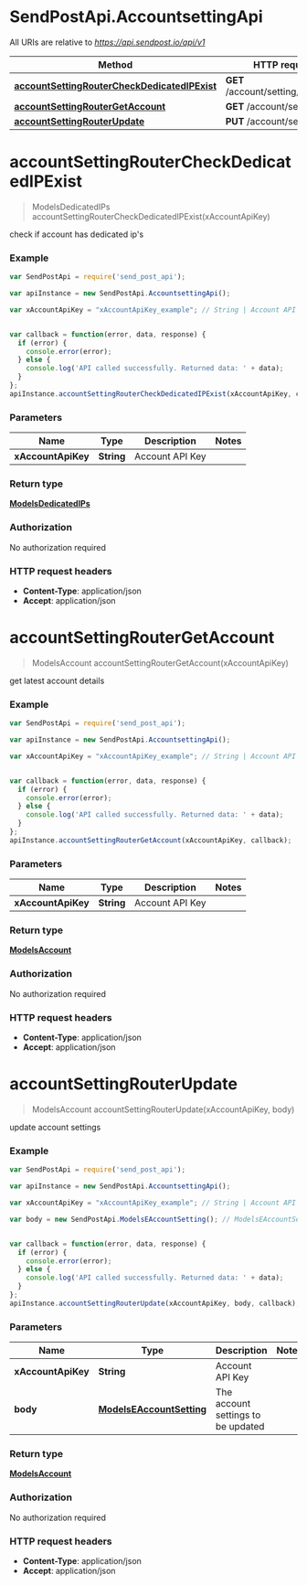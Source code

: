 # SendPostApi.AccountsettingApi

All URIs are relative to *https://api.sendpost.io/api/v1*

Method | HTTP request | Description
------------- | ------------- | -------------
[**accountSettingRouterCheckDedicatedIPExist**](AccountsettingApi.md#accountSettingRouterCheckDedicatedIPExist) | **GET** /account/setting/dedicated | 
[**accountSettingRouterGetAccount**](AccountsettingApi.md#accountSettingRouterGetAccount) | **GET** /account/setting/ | 
[**accountSettingRouterUpdate**](AccountsettingApi.md#accountSettingRouterUpdate) | **PUT** /account/setting/ | 


<a name="accountSettingRouterCheckDedicatedIPExist"></a>
# **accountSettingRouterCheckDedicatedIPExist**
> ModelsDedicatedIPs accountSettingRouterCheckDedicatedIPExist(xAccountApiKey)



check if account has dedicated ip's 

### Example
```javascript
var SendPostApi = require('send_post_api');

var apiInstance = new SendPostApi.AccountsettingApi();

var xAccountApiKey = "xAccountApiKey_example"; // String | Account API Key


var callback = function(error, data, response) {
  if (error) {
    console.error(error);
  } else {
    console.log('API called successfully. Returned data: ' + data);
  }
};
apiInstance.accountSettingRouterCheckDedicatedIPExist(xAccountApiKey, callback);
```

### Parameters

Name | Type | Description  | Notes
------------- | ------------- | ------------- | -------------
 **xAccountApiKey** | **String**| Account API Key | 

### Return type

[**ModelsDedicatedIPs**](ModelsDedicatedIPs.md)

### Authorization

No authorization required

### HTTP request headers

 - **Content-Type**: application/json
 - **Accept**: application/json

<a name="accountSettingRouterGetAccount"></a>
# **accountSettingRouterGetAccount**
> ModelsAccount accountSettingRouterGetAccount(xAccountApiKey)



get latest account details 

### Example
```javascript
var SendPostApi = require('send_post_api');

var apiInstance = new SendPostApi.AccountsettingApi();

var xAccountApiKey = "xAccountApiKey_example"; // String | Account API Key


var callback = function(error, data, response) {
  if (error) {
    console.error(error);
  } else {
    console.log('API called successfully. Returned data: ' + data);
  }
};
apiInstance.accountSettingRouterGetAccount(xAccountApiKey, callback);
```

### Parameters

Name | Type | Description  | Notes
------------- | ------------- | ------------- | -------------
 **xAccountApiKey** | **String**| Account API Key | 

### Return type

[**ModelsAccount**](ModelsAccount.md)

### Authorization

No authorization required

### HTTP request headers

 - **Content-Type**: application/json
 - **Accept**: application/json

<a name="accountSettingRouterUpdate"></a>
# **accountSettingRouterUpdate**
> ModelsAccount accountSettingRouterUpdate(xAccountApiKey, body)



update account settings 

### Example
```javascript
var SendPostApi = require('send_post_api');

var apiInstance = new SendPostApi.AccountsettingApi();

var xAccountApiKey = "xAccountApiKey_example"; // String | Account API Key

var body = new SendPostApi.ModelsEAccountSetting(); // ModelsEAccountSetting | The account settings to be updated


var callback = function(error, data, response) {
  if (error) {
    console.error(error);
  } else {
    console.log('API called successfully. Returned data: ' + data);
  }
};
apiInstance.accountSettingRouterUpdate(xAccountApiKey, body, callback);
```

### Parameters

Name | Type | Description  | Notes
------------- | ------------- | ------------- | -------------
 **xAccountApiKey** | **String**| Account API Key | 
 **body** | [**ModelsEAccountSetting**](ModelsEAccountSetting.md)| The account settings to be updated | 

### Return type

[**ModelsAccount**](ModelsAccount.md)

### Authorization

No authorization required

### HTTP request headers

 - **Content-Type**: application/json
 - **Accept**: application/json

